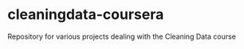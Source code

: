 cleaningdata-coursera
=====================

Repository for various projects dealing with the Cleaning Data course
